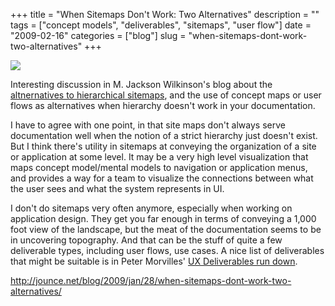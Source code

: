 +++
title = "When Sitemaps Don't Work: Two Alternatives"
description = ""
tags = ["concept models", "deliverables", "sitemaps", "user flow"]
date = "2009-02-16"
categories = ["blog"]
slug = "when-sitemaps-dont-work-two-alternatives"
+++



  <div class="notebook-screenshot"><a href="http://jounce.net/blog/2009/jan/28/when-sitemaps-dont-work-two-alternatives/"><img src="//konigi.com/media/bluga/wt49999b9d531cb.jpg"/></a></div><p>Interesting discussion in M. Jackson Wilkinson's blog about the <a href="http://jounce.net/blog/2009/jan/28/when-sitemaps-dont-work-two-alternatives/">altnernatives to hierarchical sitemaps</a>, and the use of concept maps or user flows as alternatives when hierarchy doesn't work in your documentation. </p>
<p>I have to agree with one point, in that site maps don't always serve documentation well when the notion of a strict hierarchy just doesn't exist. But I think there's utility in sitemaps at conveying the organization of a site or application at some level. It may be a very high level visualization that maps concept model/mental models to navigation or application menus, and provides a way for a team to visualize the connections between what the user sees and what the system represents in UI. </p>
<p>I don't do sitemaps very often anymore, especially when working on application design. They get you far enough in terms of conveying a 1,000 foot view of the landscape, but the meat of the documentation seems to be in uncovering topography. And that can be the stuff of quite a few deliverable types, including user flows, use cases. A nice list of deliverables that might be suitable is in Peter Morvilles' <a href="user-experience-deliverables.html">UX Deliverables run down</a>. </p>
    
  <a href="http://jounce.net/blog/2009/jan/28/when-sitemaps-dont-work-two-alternatives/">http://jounce.net/blog/2009/jan/28/when-sitemaps-dont-work-two-alternatives/</a>
